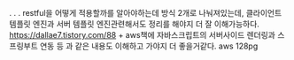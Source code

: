 .
.
.
restful을 어떻게 적용할까를 알아야하는데 방식 2개로 나눠져있는데, 클라이언트 템플릿 엔진과 서버
템플릿 엔진관련해서도 정리를 해야지 더 잘 이해가능하다.
https://dallae7.tistory.com/88
+
aws책에 자바스크립트의 서버사이드 렌더링과 스프링부트 연동 등 과 같은 내용도 이해하고 가야지
더 좋을거같다.
aws 128pg